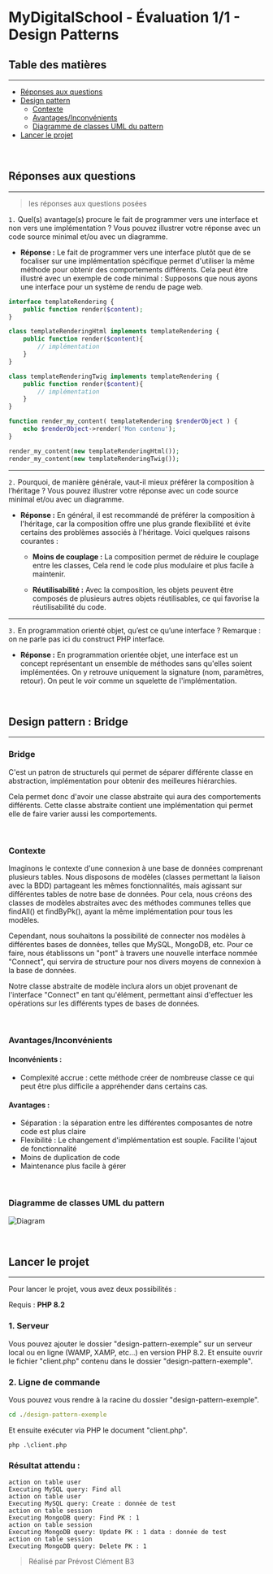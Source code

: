 # MyDigitalSchool - Évaluation 1/1 - Design Patterns

## Table des matières
***
 - [Réponses aux questions](#réponses-aux-questions)
 - [Design pattern](#design-pattern)
   - [Contexte](#contexte) 
   - [Avantages/Inconvénients](#avantagesinconvénients)
   - [Diagramme de classes UML du pattern](#diagramme-de-classes-uml-du-pattern)
 - [Lancer le projet](#lancer-le-projet)

<br>

## Réponses aux questions
***
> les réponses aux questions posées

`1.` Quel(s) avantage(s) procure le fait de programmer vers une interface et non vers une implémentation ? Vous pouvez illustrer votre réponse avec un code source minimal et/ou avec un diagramme.

- **Réponse :** Le fait de programmer vers une interface plutôt que de se focaliser sur une implémentation spécifique permet d'utiliser la même méthode pour obtenir des comportements différents. Cela peut être illustré avec un exemple de code minimal : Supposons que nous ayons une interface pour un système de rendu de page web.

```php
interface templateRendering {
    public function render($content);
}

class templateRenderingHtml implements templateRendering {
    public function render($content){
        // implémentation
    }
}

class templateRenderingTwig implements templateRendering {
    public function render($content){
        // implémentation
    }
}

function render_my_content( templateRendering $renderObject ) {
    echo $renderObject->render('Mon contenu');
}

render_my_content(new templateRenderingHtml());
render_my_content(new templateRenderingTwig());
```

***

`2.` Pourquoi, de manière générale, vaut-il mieux préférer la composition à l’héritage ? Vous pouvez illustrer votre réponse avec un code source minimal et/ou avec un diagramme.

- **Réponse :** En général, il est recommandé de préférer la composition à l'héritage, car la composition offre une plus grande flexibilité et évite certains des problèmes associés à l'héritage. Voici quelques raisons courantes :

   - **Moins de couplage :** La composition permet de réduire le couplage entre les classes, Cela rend le code plus modulaire et plus facile à maintenir.

   - **Réutilisabilité :** Avec la composition, les objets peuvent être composés de plusieurs autres objets réutilisables, ce qui favorise la réutilisabilité du code.

***
`3.` En programmation orienté objet, qu’est ce qu’une interface ? Remarque : on ne parle pas ici du construct PHP interface.

- **Réponse :** En programmation orientée objet, une interface est un concept représentant un ensemble de méthodes sans qu'elles soient implémentées. On y retrouve uniquement la signature (nom, paramètres, retour). On peut le voir comme un squelette de l'implémentation.
<br>

## Design pattern : Bridge
***
### Bridge
C'est un patron de structurels qui permet de séparer différente classe en abstraction, implémentation pour obtenir des meilleures hiérarchies.

Cela permet donc d'avoir une classe abstraite qui aura des comportements différents. 
Cette classe abstraite contient une implémentation qui permet elle de faire varier aussi les comportements.


<br>

### Contexte

Imaginons le contexte d'une connexion à une base de données comprenant plusieurs tables. Nous disposons de modèles (classes permettant la liaison avec la BDD) partageant les mêmes fonctionnalités, mais agissant sur différentes tables de notre base de données. Pour cela, nous créons des classes de modèles abstraites avec des méthodes communes telles que findAll() et findByPk(), ayant la même implémentation pour tous les modèles.

Cependant, nous souhaitons la possibilité de connecter nos modèles à différentes bases de données, telles que MySQL, MongoDB, etc. Pour ce faire, nous établissons un "pont" à travers une nouvelle interface nommée "Connect", qui servira de structure pour nos divers moyens de connexion à la base de données.

Notre classe abstraite de modèle inclura alors un objet provenant de l'interface "Connect" en tant qu'élément, permettant ainsi d'effectuer les opérations sur les différents types de bases de données.

<br>

### Avantages/Inconvénients

#### Inconvénients : 
- Complexité accrue : cette méthode créer de nombreuse classe ce qui peut être plus difficile a appréhender dans certains cas.


#### Avantages :
- Séparation : la séparation entre les différentes composantes de notre code est plus claire
- Flexibilité : Le changement d'implémentation est souple. Facilite l'ajout de fonctionnalité
- Moins de duplication de code
- Maintenance plus facile à gérer

<br>

### Diagramme de classes UML du pattern

![Diagram](https://www.planttext.com/api/plantuml/png/n591JiCm4Bpx5Skf2Me-48cgBJss4WZn0CVUjbOSszYRYWXu6GUUn1TmKm8XhH3gXOijp-oETiVp_les3SGzrPLc5xJ52c6d2iyDCIOq3m5cHI3F1QsiH0rF3203ueN672AXpAP5X3K61LcVmu97cWUyFa3AcbW1i5P6phHEqXnsLialRDxSb8ah-x3mo0aJ6ONwSEta7dRb68PK70rRgWDV65E6qA-vm1CJjNj0DtMIjg-76dsJj6UtMxeNElYmQkvkbvyAvxHRix6B-Va2zm7zqH_05OpgI8p-n-AVsRZCQfTDJhcTmvO7Dh3Wjt9LEHspQ2XszNt_Oy-tLrdsF1b4E0Ty93GoC3QDLqp-1m000F__0m00)

<br>

## Lancer le projet
***

Pour lancer le projet, vous avez deux possibilités :

Requis : **PHP 8.2**

### 1. Serveur
Vous pouvez ajouter le dossier "design-pattern-exemple" sur un serveur local ou en ligne (WAMP, XAMP, etc...) en version PHP 8.2. Et ensuite ouvrir le fichier "client.php" contenu dans le dossier "design-pattern-exemple".

### 2. Ligne de commande
Vous pouvez vous rendre à la racine du dossier "design-pattern-exemple".
```cmd
cd ./design-pattern-exemple
```

Et ensuite exécuter via PHP le document "client.php".
```
php .\client.php
```

### Résultat attendu : 
```
action on table user
Executing MySQL query: Find all
action on table user
Executing MySQL query: Create : donnée de test
action on table session
Executing MongoDB query: Find PK : 1
action on table session
Executing MongoDB query: Update PK : 1 data : donnée de test
action on table session
Executing MongoDB query: Delete PK : 1
```


> Réalisé par Prévost Clément B3

